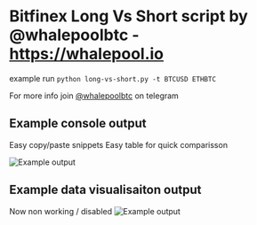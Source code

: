 # Bitfinex Long Vs Short script by @whalepoolbtc - https://whalepool.io   

example run `python long-vs-short.py -t BTCUSD ETHBTC`

  
For more info join [@whalepoolbtc](https://t.me/whalepoolbtc) on telegram   

## Example console output 
Easy copy/paste snippets
Easy table for quick comparisson 

![Example output](https://i.imgur.com/BllVkXW.png)

## Example data visualisaiton output 
Now non working / disabled
![Example output](https://i.imgur.com/xXUYtip.png)

